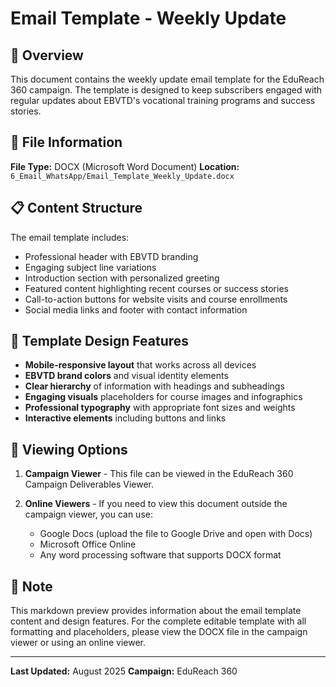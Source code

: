 # Email Template - Weekly Update

## 📧 Overview

This document contains the weekly update email template for the EduReach 360 campaign. The template is designed to keep subscribers engaged with regular updates about EBVTD's vocational training programs and success stories.

## 📂 File Information

**File Type:** DOCX (Microsoft Word Document)
**Location:** `6_Email_WhatsApp/Email_Template_Weekly_Update.docx`

## 📋 Content Structure

The email template includes:
- Professional header with EBVTD branding
- Engaging subject line variations
- Introduction section with personalized greeting
- Featured content highlighting recent courses or success stories
- Call-to-action buttons for website visits and course enrollments
- Social media links and footer with contact information

## 🎨 Template Design Features

- **Mobile-responsive layout** that works across all devices
- **EBVTD brand colors** and visual identity elements
- **Clear hierarchy** of information with headings and subheadings
- **Engaging visuals** placeholders for course images and infographics
- **Professional typography** with appropriate font sizes and weights
- **Interactive elements** including buttons and links

## 👀 Viewing Options

1. **Campaign Viewer** - This file can be viewed in the EduReach 360 Campaign Deliverables Viewer.

2. **Online Viewers** - If you need to view this document outside the campaign viewer, you can use:
   - Google Docs (upload the file to Google Drive and open with Docs)
   - Microsoft Office Online
   - Any word processing software that supports DOCX format

## 📝 Note

This markdown preview provides information about the email template content and design features. For the complete editable template with all formatting and placeholders, please view the DOCX file in the campaign viewer or using an online viewer.

---

**Last Updated:** August 2025
**Campaign:** EduReach 360
